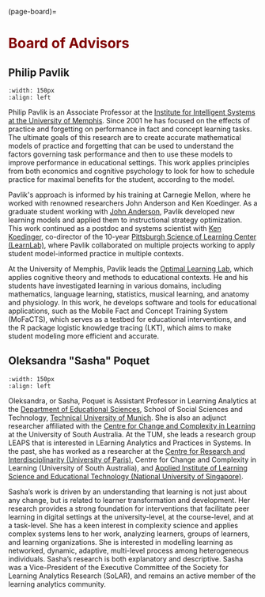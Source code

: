 (page-board)=
# <font color="maroon">Board of Advisors</font>



## Philip Pavlik
```{image} /images/philip-pavlik.jpg
:width: 150px
:align: left
```

Philip Pavlik is an Associate Professor at the [Institute for Intelligent Systems at the University of Memphis](https://www.memphis.edu/iis/). Since 2001 he has focused on the effects of practice and forgetting on performance in fact and concept learning tasks. The ultimate goals of this research are to create accurate mathematical models of practice and forgetting that can be used to understand the factors governing task performance and then to use these models to improve performance in educational settings. This work applies principles from both economics and cognitive psychology to look for how to schedule practice for maximal benefits for the student, according to the model.
 
Pavlik's approach is informed by his training at Carnegie Mellon, where he worked with renowned researchers John Anderson and Ken Koedinger. As a graduate student working with [John Anderson](https://www.cmu.edu/dietrich/psychology/directory/core-training-faculty/anderson-john.html), Pavlik developed new learning models and applied them to instructional strategy optimization. This work continued as a postdoc and systems scientist with [Ken Koedinger](https://www.hcii.cmu.edu/people/ken-koedinger), co-director of the 10-year [Pittsburgh Science of Learning Center (LearnLab)](https://learnlab.org/), where Pavlik collaborated on multiple projects working to apply student model-informed practice in multiple contexts.
 
At the University of Memphis, Pavlik leads the [Optimal Learning Lab](http://optimallearning.org/#:~:text=The%20Optimal%20Learning%20Lab%20at,to%20sequence%20and%20schedule%20practice.), which applies cognitive theory and methods to educational contexts. He and his students have investigated learning in various domains, including mathematics, language learning, statistics, musical learning, and anatomy and physiology. In this work, he develops software and tools for educational applications, such as the Mobile Fact and Concept Training System (MoFaCTS), which serves as a testbed for educational interventions, and the R package logistic knowledge tracing (LKT), which aims to make student modeling more efficient and accurate.


## Oleksandra "Sasha" Poquet

```{image} /images/sasha-poquet.jpg
:width: 150px
:align: left
```

Oleksandra, or Sasha, Poquet is Assistant Professor in Learning Analytics at the [Department of Educational Sciences](https://www.edu.sot.tum.de/en/edu/home/), School of Social Sciences and Technology, [Technical University of Munich](https://www.tum.de/). She is also an adjunct researcher affiliated with the [Centre for Change and Complexity in Learning](https://www.unisa.edu.au/research/c3l/) at the University of South Australia. At the TUM, she leads a research group LEAPS that is interested in LEarning Analytics and Practices in Systems. In the past, she has worked as a researcher at the [Centre for Research and Interdisciplinarity (University of Paris)](https://mooc.global/cri/), Centre for Change and Complexity in Learning (University of South Australia), and [Applied Institute of Learning Science and Educational Technology (National University of Singapore)](https://nus.edu.sg/alset/our-staff/).

Sasha’s work is driven by an understanding that learning is not just about any change, but is related to learner transformation and development. Her research provides a strong foundation for interventions that facilitate peer learning in digital settings at the university-level, at the course-level, and at a task-level. She has a keen interest in complexity science and applies complex systems lens to her work, analyzing learners, groups of learners, and learning organizations. She is interested in modelling learning as networked, dynamic, adaptive, multi-level process among heterogeneous individuals. Sasha’s research is both explanatory and descriptive. Sasha was a Vice-President of the Executive Committee of the Society for Learning Analytics Research (SoLAR), and remains an active member of the learning analytics community.